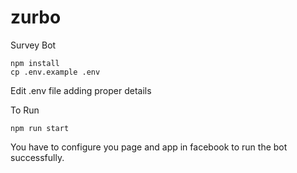 # zurbo
Survey Bot

    npm install
    cp .env.example .env
    
Edit .env file adding proper details

To Run
  
    npm run start
    
You have to configure you page and app in facebook to run the bot successfully.
